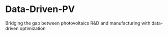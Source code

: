 # Data-Driven-PV
Bridging the gap between photovoltaics R&amp;D and manufacturing  with data-driven optimization

